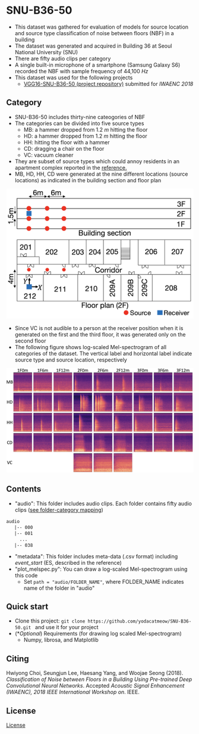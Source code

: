 # SNU-B36-50
- This dataset was gathered for evaluation of models for source location and source type classification of noise between floors (NBF) in a building
- The dataset was generated and acquired in Building 36 at Seoul National University (SNU)
- There are fifty audio clips per category
- A single built-in microphone of a smartphone (Samsung Galaxy S6) recorded the NBF with sample frequency of 44,100 *Hz*
- This dataset was used for the following projects
  - [VGG16-SNU-B36-50 (project repository)](https://github.com/yodacatmeow/VGG16-SNU-B36-50) submitted for *IWAENC 2018*




## Category

- SNU-B36-50 includes thirty-nine cateogories of NBF
- The categories can be divided into  five source types
  - MB: a hammer dropped from 1.2 *m* hitting the floor
  - HD: a hammer dropped from 1.2 *m* hitting the floor
  - HH: hitting the floor with a hammer
  - CD: dragging a chair on the floor
  - VC: vacuum cleaner
- They are subset of source types which could annoy residents in an apartment complex reported in the  [reference.](http://www.noiseinfo.or.kr/about/data_view.jsp?boardNo=199&keyfield=whole&keyword=&pg=1)
- MB, HD, HH, CD were generated at the nine different locations (source locations) as indicated in the building section and floor plan


![](https://github.com/yodacatmeow/SNU-B36-50/blob/master/figure/bldg-sec-floorplan.png)

- Since VC is not audible to a person at the receiver position when it is generated on the first and the third floor, it was generated only on the second floor
- The following figure shows log-scaled Mel-spectrogram of all categories of the dataset. The vertical label and horizontal label indicate source type and source location, respectively

![](https://github.com/yodacatmeow/SNU-B36-50/blob/master/figure/log-scaled-mel-spec.png)



## Contents

- "audio": This folder includes audio clips. Each folder contains fifty audio clips ([see folder-category mapping](https://github.com/yodacatmeow/SNU-B36-50/blob/master/folder-category-mapping.txt))

```
audio
   |-- 000
   |-- 001
     ...
   |-- 038 
```

- "metadata": This folder includes meta-data (.csv format) including *event_start* (ES, described in the reference)
- "plot_melspec.py": You can draw a log-scaled Mel-spectrogram using this code
  - Set ```path = "audio/FOLDER_NAME"```, where FOLDER_NAME indicates name of the folder in "audio"




## Quick start

- Clone this project:  ```git clone https://github.com/yodacatmeow/SNU-B36-50.git ```  and use it for your project
- (**Optional*) Requirements (for drawing log scaled Mel-spectrogram)
  - Numpy, librosa, and Matplotlib





## Citing

Hwiyong Choi, Seungjun Lee, Haesang Yang, and Woojae Seong (2018). *Classification of Noise between Floors in a Building Using Pre-trained Deep Convolutional Neural Networks*.  Accepted *Acoustic Signal Enhancement (IWAENC), 2018 IEEE International Workshop on*. IEEE.



## License

[License](https://github.com/yodacatmeow/SNU-B36-50/blob/master/LICENSE)



